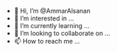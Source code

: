 - 👋 Hi, I’m @AmmarAlsanan
- 👀 I’m interested in ...
- 🌱 I’m currently learning ...
- 💞️ I’m looking to collaborate on ...
- 📫 How to reach me ...

<!---
AmmarAlsanan/AmmarAlsanan is a ✨ special ✨ repository because its `README.md` (this file) appears on your GitHub profile.
You can click the Preview link to take a look at your changes.
--->
